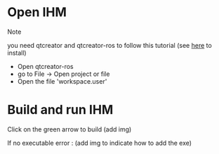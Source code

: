 # Open IHM
>[!NOTE]
>you need qtcreator and qtcreator-ros to follow this tutorial (see [here](../README.md#qt-creator-and-qt-creator-ros) to install)

- Open qtcreator-ros
- go to File -> Open project or file
- Open the file 'workspace.user'

# Build and run IHM

Click on the green arrow to build (add img)

If no executable error : (add img to indicate how to add the exe)
